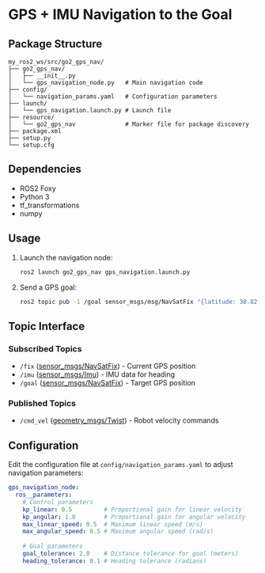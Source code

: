 # GPS + IMU Navigation to the Goal

## Package Structure

```
my_ros2_ws/src/go2_gps_nav/
├── go2_gps_nav/
│   ├── __init__.py
│   └── gps_navigation_node.py   # Main navigation code
├── config/
│   └── navigation_params.yaml   # Configuration parameters
├── launch/
│   └── gps_navigation.launch.py # Launch file
├── resource/
│   └── go2_gps_nav              # Marker file for package discovery
├── package.xml
├── setup.py
└── setup.cfg
```

## Dependencies

- ROS2 Foxy
- Python 3
- tf_transformations
- numpy


## Usage

1. Launch the navigation node:
   ```bash
   ros2 launch go2_gps_nav gps_navigation.launch.py
   ```

2. Send a GPS goal:
   ```bash
   ros2 topic pub -1 /goal sensor_msgs/msg/NavSatFix "{latitude: 38.8277645, longitude: -77.3051732999}"
   ```

## Topic Interface

### Subscribed Topics
- `/fix` ([sensor_msgs/NavSatFix](https://docs.ros2.org/foxy/api/sensor_msgs/msg/NavSatFix.html)) - Current GPS position
- `/imu` ([sensor_msgs/Imu](https://docs.ros2.org/foxy/api/sensor_msgs/msg/Imu.html)) - IMU data for heading
- `/goal` ([sensor_msgs/NavSatFix](https://docs.ros2.org/foxy/api/sensor_msgs/msg/NavSatFix.html)) - Target GPS position

### Published Topics
- `/cmd_vel` ([geometry_msgs/Twist](https://docs.ros2.org/foxy/api/geometry_msgs/msg/Twist.html)) - Robot velocity commands

## Configuration

Edit the configuration file at `config/navigation_params.yaml` to adjust navigation parameters:

```yaml
gps_navigation_node:
  ros__parameters:
    # Control parameters
    kp_linear: 0.5         # Proportional gain for linear velocity
    kp_angular: 1.0        # Proportional gain for angular velocity
    max_linear_speed: 0.5  # Maximum linear speed (m/s)
    max_angular_speed: 0.5 # Maximum angular speed (rad/s)
    
    # Goal parameters
    goal_tolerance: 2.0    # Distance tolerance for goal (meters)
    heading_tolerance: 0.1 # Heading tolerance (radians)
```
